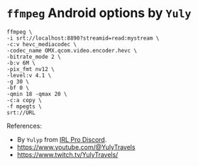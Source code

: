 # `ffmpeg` Android options by `Yuly`

```
ffmpeg \
-i srt://localhost:8890?streamid=read:mystream \
-c:v hevc_mediacodec \
-codec_name OMX.qcom.video.encoder.hevc \
-bitrate_mode 2 \
-b:v 6M \
-pix_fmt nv12 \
-level:v 4.1 \
-g 30 \
-bf 0 \
-qmin 18 -qmax 20 \
-c:a copy \
-f mpegts \
srt://URL
```

References:
- By `Yulyp` from [IRL Pro Discord](https://discord.com/channels/996502486535901306/1056294460121690132/1324756719569731758).
- https://www.youtube.com/@YulyTravels
- https://www.twitch.tv/YulyTravels/
